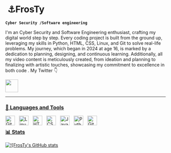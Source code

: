 #  ️ ⚓FrosTy

**`Cyber Security /Software engineering`**

I'm an  Cyber Security and Software Engineering enthusiast, crafting my digital world step by step. Every coding project is built from the ground up, leveraging my skills in Python, HTML, CSS, Linux, and Git to solve real-life problems. My journey, which began in 2024 at age 16, is marked by a dedication to planning, designing, and continuous learning. Additionally, all my video content is meticulously created, from ideation and planning to finalizing with artistic touches, showcasing my commitment to excellence in both code .
My Twitter 👇
   <p align="left">
      <a href="https://x.com/KoEminem5076">
       <img align= alt="Git" width="40px" style=  style="padding-right:10px;<img src="https://cdn.jsdelivr.net/gh/devicons/devicon@latest/icons/twitter/twitter-original.svg" />


   </p>

---

### 🧰 Languages and Tools




<img align="left" alt="Git" width="30px" style="padding-right:10px;" src="https://cdn.jsdelivr.net/gh/devicons/devicon/icons/git/git-original.svg" />
<img align="left" alt="Linux" width="30px" style="padding-right:10px;" src="https://cdn.jsdelivr.net/gh/devicons/devicon/icons/linux/linux-original.svg" />
<img align="left" alt="HTML" width="30px" style="padding-right:10px;" src="https://cdn.jsdelivr.net/gh/devicons/devicon/icons/html5/html5-plain.svg" />
<img align="left" alt="CSS" width="30px" style="padding-right:10px;" src="https://cdn.jsdelivr.net/gh/devicons/devicon/icons/css3/css3-plain.svg" />
<img align="left" alt="JavaScript" width="30px" style="padding-right:10px;" src="https://cdn.jsdelivr.net/gh/devicons/devicon/icons/javascript/javascript-plain.svg" />
<img  <img align="left" alt="Python" width="30px" style="padding-right:10px;" src="https://cdn.jsdelivr.net/gh/devicons/devicon@latest/icons/python/python-original.svg" />
<img align="left" alt="GitHub" width="30px" style="padding-right:10px;" src="https://cdn.jsdelivr.net/gh/devicons/devicon/icons/github/github-original.svg" />
<br />


### 📊 Stats

![!`[FrosTy`'s GitHub stats](https://github-readme-stats.vercel.app/api?username=FrosTyyceo&show_icons=true&theme=radical)

<!-- ![GitHub Streak](https://streak-stats.demolab.com?user=ForrestKnight&theme=gruvbox&border_radius=4.5) -->

#
<!--
<details>
 <summary><h3>👨‍💻 Forrest's Coding Journey</h3></summary>
 Your cyber security journey began in 2024 at age 16, driven by a passion for protecting digital environments. You built a strong foundation in Python, HTML, CSS, Linux, and Git, and delved into network security and ethical hacking. Through hands-on practice and continuous learning, you honed your skills, aiming to become a proficient cyber security professional. Engaging with the community and pursuing relevant certifications, you're committed to contributing to a safer digital world.
